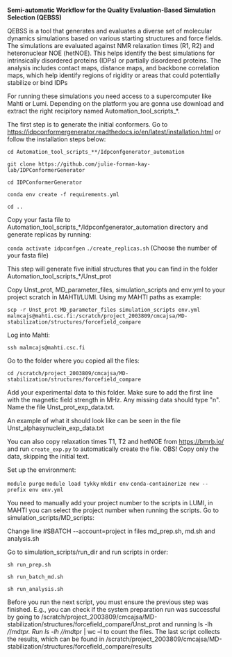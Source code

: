 **Semi-automatic Workflow for the Quality Evaluation-Based Simulation Selection (QEBSS)**

QEBSS is a tool that generates and evaluates a diverse set of molecular dynamics simulations based on various starting structures and force fields. The simulations are evaluated against NMR relaxation times (R1, R2) and heteronuclear NOE (hetNOE). This helps identify the best simulations for intrinsically disordered proteins (IDPs) or partially disordered proteins. The analysis includes contact maps, distance maps, and backbone correlation maps, which help identify regions of rigidity or areas that could potentially stabilize or bind IDPs


For running these simulations you need access to a supercomputer like Mahti or Lumi. Depending on the platform you are gonna use download and extract the right recipitory named Automation_tool_scripts_*. 


The first step is to generate the initial conformers. Go to https://idpconformergenerator.readthedocs.io/en/latest/installation.html or follow the installation steps below: 
 
`cd Automation_tool_scripts_**/Idpconfgenerator_automation`

`git clone https://github.com/julie-forman-kay-lab/IDPConformerGenerator` 

`cd IDPConformerGenerator` 

`conda env create -f requirements.yml` 

`cd ..`


Copy your fasta file to Automation_tool_scripts_*/Idpconfgenerator_automation directory and generate replicas by running: 

`conda activate idpconfgen` 
`./create_replicas.sh` (Choose the number of your fasta file) 

This step will generate five initial structures that you can find in the folder Automation_tool_scripts_*/Unst_prot


Copy Unst_prot, MD_parameter_files, simulation_scripts and env.yml to your project scratch in MAHTI/LUMI. Using my MAHTI paths as example:

`scp -r Unst_prot MD_parameter_files simulation_scripts env.yml malmcajs@mahti.csc.fi:/scratch/project_2003809/cmcajsa/MD-stabilization/structures/forcefield_compare` 


Log into Mahti: 

`ssh malmcajs@mahti.csc.fi` 

Go to the folder where you copied all the files:

`cd /scratch/project_2003809/cmcajsa/MD-stabilization/structures/forcefield_compare`

Add your experimental data to this folder. Make sure to add the first line with the magnetic field strength in MHz. Any missing data should type "n". 
Name the file Unst_prot_exp_data.txt. 

An example of what it should look like can be seen in the file Unst_alphasynuclein_exp_data.txt

You can also copy relaxation times T1, T2 and hetNOE from https://bmrb.io/ and run `create_exp.py` to automatically create the file. OBS! Copy only the data, skipping the initial text.


Set up the environment:
 
`module purge`
`module load tykky`
`mkdir env`
`conda-containerize new --prefix env env.yml`


You need to manually add your project number to the scripts in LUMI, in MAHTI you can select the project number when running the scripts. Go to simulation_scripts/MD_scripts:

Change line #SBATCH --account=project in files md_prep.sh, md.sh and analysis.sh


Go to simulation_scripts/run_dir and run scripts in order:

`sh run_prep.sh` 

`sh run_batch_md.sh` 

`sh run_analysis.sh` 


Before you run the next script, you must ensure the previous step was finished. E.g., you can check if the system preparation run was successful by going to /scratch/project_2003809/cmcajsa/MD-stabilization/structures/forcefield_compare/Unst_prot and running ls -lh */*/md*tpr. Run ls -lh */*/md*tpr | wc –l to count the files. The last script collects the results, which can be found in /scratch/project_2003809/cmcajsa/MD-stabilization/structures/forcefield_compare/results
